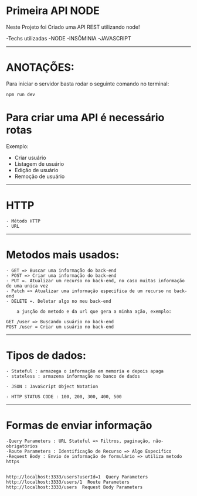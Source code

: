 # Primeira API NODE 

Neste Projeto foi Criado uma API REST utilizando node!

-Techs utilizadas
    -NODE
    -INSÔMINIA
    -JAVASCRIPT

_______________________________________________________________________________________________

# ANOTAÇÕES:

Para iniciar o servidor basta rodar o seguinte comando no terminal:

`npm run dev`
# Para criar uma API é necessário rotas

Exemplo:

- Criar usuário
- Listagem de usuário
- Edição de usuário
- Remoção de usuário

_______________________________________________________________________________________________

# HTTP

    - Método HTTP
    - URL 

_______________________________________________________________________________________________
# Metodos mais usados:
    
    - GET => Buscar uma informação do back-end
    - POST => Criar uma informação do back-end
    - PUT =. Atualizar um recurso no back-end, no caso muitas informação de uma unica vez
    - Patch => Atualizar uma informação especifica de um recurso no back-end
    - DELETE =. Deletar algo no meu back-end

        a jusção do metodo e da url que gera a minha ação, exemplo: 

    GET /user => Buscando usuário no back-end
    POST /user = Criar um usuário no back-end

_______________________________________________________________________________________________

# Tipos de dados:

    - Stateful : armazega o informação em memoria e depois apaga
    - stateless : armazena informação no banco de dados

    - JSON : JavaScript Object Notation 

    - HTTP STATUS CODE : 100, 200, 300, 400, 500

_______________________________________________________________________________________________

# Formas de enviar informação

    -Query Parameters : URL Stateful => Filtros, paginação, não-obrigatórios
    -Route Parameters : Identificação de Recurso => Algo Especifico
    -Request Body : Envio de informação de formulário => utiliza metodo https


    http://localhost:3333/users?userId=1  Query Parameters 
    http://localhost:3333/users/1  Route Parameters 
    http://localhost:3333/users  Request Body Parameters






